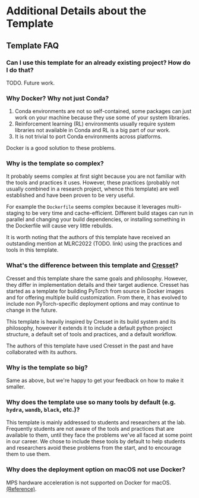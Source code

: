# Additional Details about the Template

## Template FAQ

### Can I use this template for an already existing project? How do I do that?

TODO. Future work.

### Why Docker? Why not just Conda?

1. Conda environments are not so self-contained, some packages can just work on your machine because they use some of
   your system libraries.
2. Reinforcement learning (RL) environments usually require system libraries not available in Conda
   and RL is a big part of our work.
3. It is not trivial to port Conda environments across platforms.

Docker is a good solution to these problems.

### Why is the template so complex?

It probably seems complex at first sight because you are not familiar with the tools and practices it uses.
However, these practices (probably not usually combined in a research project, whence this template) are
well established and have been proven to be very useful.

For example the `Dockerfile` seems complex because it leverages multi-staging to be very
time and cache-efficient.
Different build stages can run in parallel and changing your build dependencies,
or installing something in the Dockerfile will cause very little rebuilds.

It is worth noting that the authors of this template have received an outstanding mention at MLRC2022 (TODO. link) using
the practices and tools in this template.

### What's the difference between this template and [Cresset](https://github.com/cresset-template/cresset)?

Cresset and this template share the same goals and philosophy.
However, they differ in implementation details and their target audience.
Cresset has started as a template for building PyTorch from source in Docker images and for offering multiple build
customization.
From there, it has evolved to include non PyTorch-specific deployment options and may continue to change in the future.

This template is heavily inspired by Cresset in its build system and its philosophy, however it extends it to include
a default python project structure, a default set of tools and practices, and a default workflow.

The authors of this template have used Cresset in the past and have collaborated with its authors.

### Why is the template so big?

Same as above, but we're happy to get your feedback on how to make it smaller.

### Why does the template use so many tools by default (e.g. `hydra`, `wandb`, `black`, etc.)?

This template is mainly addressed to students and researchers at the <lab-name> lab.
Frequently students are not aware of the tools and practices that are available to them, until they face the problems
we've all faced at some point in our career.
We chose to include these tools by default to help students and researchers avoid these problems from the start,
and to encourage them to use them.

### Why does the deployment option on macOS not use Docker?

MPS hardware acceleration is not supported on Docker for
macOS. [(Reference)](https://github.com/pytorch/pytorch/issues/81224).
